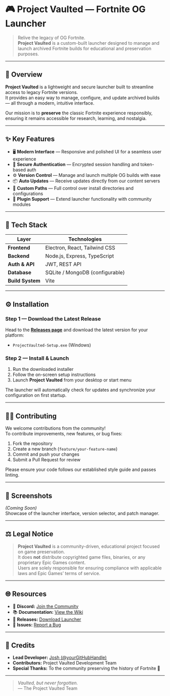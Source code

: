 # 🎮 Project Vaulted — Fortnite OG Launcher

> Relive the legacy of OG Fortnite.  
> **Project Vaulted** is a custom-built launcher designed to manage and launch archived Fortnite builds for educational and preservation purposes.

---

## 🧭 Overview

**Project Vaulted** is a lightweight and secure launcher built to streamline access to legacy Fortnite versions.  
It provides an easy way to manage, configure, and update archived builds — all through a modern, intuitive interface.

Our mission is to **preserve** the classic Fortnite experience responsibly, ensuring it remains accessible for research, learning, and nostalgia.

---

## ✨ Key Features

- 🖥️ **Modern Interface** — Responsive and polished UI for a seamless user experience  
- 🔐 **Secure Authentication** — Encrypted session handling and token-based auth  
- ⚙️ **Version Control** — Manage and launch multiple OG builds with ease  
- 📦 **Auto Updates** — Receive updates directly from our content servers  
- 📁 **Custom Paths** — Full control over install directories and configurations  
- 🧩 **Plugin Support** — Extend launcher functionality with community modules  

---

## 🧰 Tech Stack

| Layer | Technologies |
|-------|---------------|
| **Frontend** | Electron, React, Tailwind CSS |
| **Backend** | Node.js, Express, TypeScript |
| **Auth & API** | JWT, REST API |
| **Database** | SQLite / MongoDB (configurable) |
| **Build System** | Vite |

---

## ⚙️ Installation

### Step 1 — Download the Latest Release
Head to the **[Releases page](https://github.com/yourusername/ProjectVaulted/releases)** and download the latest version for your platform:
- `ProjectVaulted-Setup.exe` (Windows)

### Step 2 — Install & Launch
1. Run the downloaded installer  
2. Follow the on-screen setup instructions  
3. Launch **Project Vaulted** from your desktop or start menu  

The launcher will automatically check for updates and synchronize your configuration on first startup.

---

## 🧑‍💻 Contributing

We welcome contributions from the community!  
To contribute improvements, new features, or bug fixes:

1. Fork the repository  
2. Create a new branch (`feature/your-feature-name`)  
3. Commit and push your changes  
4. Submit a Pull Request for review  

Please ensure your code follows our established style guide and passes linting.

---

## 📸 Screenshots

*(Coming Soon)*  
Showcase of the launcher interface, version selector, and patch manager.

---

## ⚖️ Legal Notice

> **Project Vaulted** is a community-driven, educational project focused on game preservation.  
> It does **not** distribute copyrighted game files, binaries, or any proprietary Epic Games content.  
> Users are solely responsible for ensuring compliance with applicable laws and Epic Games’ terms of service.

---

## 🌐 Resources

- 💬 **Discord:** [Join the Community](#)  
- 📚 **Documentation:** [View the Wiki](#)  
- 🧾 **Releases:** [Download Launcher](https://github.com/yourusername/ProjectVaulted/releases)  
- 🐞 **Issues:** [Report a Bug](#)  

---

## 🏁 Credits

- **Lead Developer:** [Josh (@yourGitHubHandle)](https://github.com/yourGitHubHandle)  
- **Contributors:** Project Vaulted Development Team  
- **Special Thanks:** To the community preserving the history of Fortnite 💙  

---

> *Vaulted, but never forgotten.*  
> — The Project Vaulted Team

